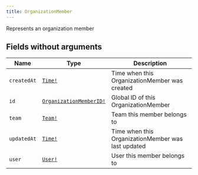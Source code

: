 ```yaml
---
title: OrganizationMember
---
```


Represents an organization member

## Fields without arguments

| Name | Type | Description |
|------|------|-------------|
| `createdAt` | [`Time!`](../scalar/time.md) | Time when this OrganizationMember was created |
| `id` | [`OrganizationMemberID!`](../scalar/organizationmemberid.md) | Global ID of this OrganizationMember |
| `team` | [`Team!`](../object/team.md) | Team this member belongs to |
| `updatedAt` | [`Time!`](../scalar/time.md) | Time when this OrganizationMember was last updated |
| `user` | [`User!`](../object/user.md) | User this member belongs to |

